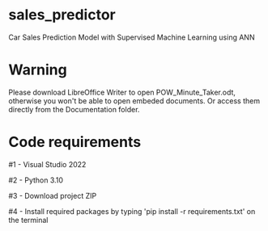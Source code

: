 # sales_predictor
Car Sales Prediction Model with Supervised Machine Learning using ANN

# Warning
Please download LibreOffice Writer to open POW_Minute_Taker.odt, otherwise you won't be able to open embeded documents. Or access them directly from the Documentation folder.

# Code requirements
#1 - Visual Studio 2022

#2 - Python 3.10

#3 - Download project ZIP

#4 - Install required packages by typing 'pip install -r requirements.txt' on the terminal
